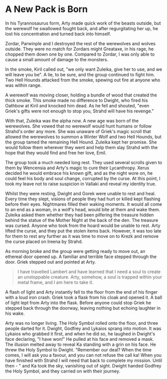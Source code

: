# A New Pack is Born

In his Tyrannosaurus form, Arty made quick work of the beasts outside, but the werewolf he swallowed fought back, and after regurgitating her up, he lost his concentration and turned back into himself.

Zordar, Parwinple and I destroyed the rest of the werewolves and wolves outside. They were no match for Zordars might Greataxe, in his rage, he chopped them down one by one. Compared to Zordar, I was only able to cause a small amount of damage to the monsters.

In the smoke, Kiril called out, "we only want Zuleika, give her to use, and we will leave you be". A lie, to be sure, and the group continued to fight him. Two Hell Hounds attacked from the smoke, spewing out fire at anyone who was within range.

A werewolf was moving closer, holding a bundle of wood that created the thick smoke. This smoke made no difference to Dwight, who fired his Oathbow at Kiril and knocked him dead. As he fell and shouted, "even Griek's gifts were not enough to stop you, Strahd will have his revenge."

With that, Zuleika was the alpha now. A new age was born of the werewolves. She vowed that no werewolf would hunt humans or follow Strahd's order any more. She was unaware of Griek's magic scroll that allowed the werewolves to summon a Winter Wolf and two Hell Hounds, but the group tamed the remaining Hell Hound. Zuleika kept her promise. She would follow them wherever they went and help them slay Strahd with the hope that they would find and free her love, Emil.

The group took a much needed long rest. They used several scrolls given to them by Wencensia and Arty's magic to cure their Lycanthropy. Xerus decided he would embrace his known gift, and as the night wore on, he could feel his body and soul change, corrupted by the curse. At this point, I took my leave not to raise suspicion in Vallaki and reveal my identity true.

Whilst they were resting, Dwight and Gorek were unable to rest and heal. Every time they slept, visions of people they had hurt or killed kept flashing before their eyes. Nightmares filled their waking moments. It would all come to an end as a woman, in a wolf's head, would bite at them and wake them. Zuleika asked them whether they had been pilfering the treasure hidden behind the statue of the Mother Night at the back of the den. The treasure was cursed. Anyone who took from the hoard would be unable to rest. Arty lifted the curse, and they put the stolen items back. However, it was too late for them to rest any further as it was time to move on to Krezk and remove the curse placed on Ireena by Strahd.

As morning broke and the group were getting ready to move out, an ethereal door opened up. A familiar and terrible face stepped through the door. Griek stepped out and pointed at Arty.

> I have travelled Lambert and have learned that I need a soul to create an unstoppable creature. Arty, somehow, a soul is trapped within your metal frame, and I am here to take it.

A flash of light and Arty instantly fell to the floor from the end of his finger with a loud iron crash. Griek took a flask from his cloak and opened it. A ball of light lept from Arty into the flask. Before anyone could stop Griek he stepped back through the doorway, leaving nothing but echoing laughter in his wake.

Arty was no longer living. The Holy Symbol rolled onto the floor, and three people darted for it. Dwight, Godfrey and Lykaios sprang into motion. It was Lykaios who grabbed it first, and when he did so, he laughed in Dwight's face declaring, "I have won!" He pulled at his face and removed a mask. The illusion melted away to reveal Ka standing with a grin on his face. He threw the Holy Symbol to Dwight. "Remember our deal? When the time comes, I will ask you a favour, and you can not refuse the call ka! When you have finished with Strahd I will need that back to complete my mission. Until then - " and Ka took the sky, vanishing out of sight. Dwight handed Godfrey the Holy Symbol, and they carried on with their journey.